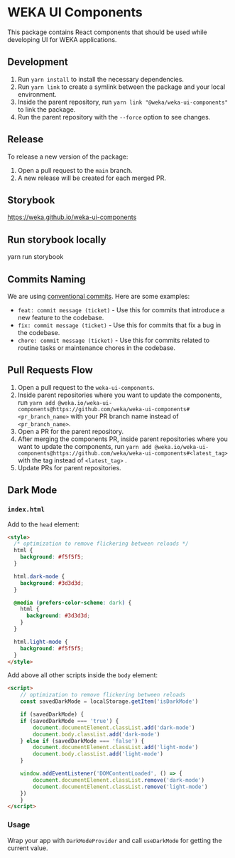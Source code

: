 # WEKA UI Components

This package contains React components that should be used while developing UI for WEKA applications.

## Development

1. Run `yarn install` to install the necessary dependencies.
2. Run `yarn link` to create a symlink between the package and your local environment.
3. Inside the parent repository, run `yarn link "@weka/weka-ui-components"` to link the package.
4. Run the parent repository with the `--force` option to see changes.

## Release

To release a new version of the package:

1. Open a pull request to the `main` branch.
2. A new release will be created for each merged PR.

## Storybook
https://weka.github.io/weka-ui-components

## Run storybook locally
yarn run storybook

## Commits Naming

We are using [conventional commits](https://www.conventionalcommits.org/en/v1.0.0/). Here are some examples:

- `feat: commit message (ticket)` - Use this for commits that introduce a new feature to the codebase.
- `fix: commit message (ticket)` - Use this for commits that fix a bug in the codebase.
- `chore: commit message (ticket)` - Use this for commits related to routine tasks or maintenance chores in the codebase.

## Pull Requests Flow

1. Open a pull request to the `weka-ui-components`.
2. Inside parent repositories where you want to update the components, run `yarn add @weka.io/weka-ui-components@https://github.com/weka/weka-ui-components#<pr_branch_name>` with your PR branch name instead of `<pr_branch_name>`.
3. Open a PR for the parent repository.
4. After merging the components PR, inside parent repositories where you want to update the components, run `yarn add @weka.io/weka-ui-components@https://github.com/weka/weka-ui-components#<latest_tag>` with the tag instead of `<latest_tag>` .
5. Update PRs for parent repositories.

## Dark Mode

### `index.html`

Add to the `head` element:

```html
<style>
  /* optimization to remove flickering between reloads */
  html {
    background: #f5f5f5;
  }

  html.dark-mode {
    background: #3d3d3d;
  }

  @media (prefers-color-scheme: dark) {
    html {
      background: #3d3d3d;
    }
  }

  html.light-mode {
    background: #f5f5f5;
  }
</style>
```

Add above all other scripts inside the `body` element:

```html
<script>
    // optimization to remove flickering between reloads
    const savedDarkMode = localStorage.getItem('isDarkMode')

    if (savedDarkMode) {
    if (savedDarkMode === 'true') {
        document.documentElement.classList.add('dark-mode')
        document.body.classList.add('dark-mode')
    } else if (savedDarkMode === 'false') {
        document.documentElement.classList.add('light-mode')
        document.body.classList.add('light-mode')
    }

    window.addEventListener('DOMContentLoaded', () => {
        document.documentElement.classList.remove('dark-mode')
        document.documentElement.classList.remove('light-mode')
    })
    }
</script>
```

### Usage

Wrap your app with `DarkModeProvider` and call `useDarkMode` for getting the current value.